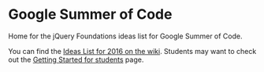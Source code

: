 # Google Summer of Code
Home for the jQuery Foundations ideas list for Google Summer of Code.

You can find the [Ideas List for 2016 on the wiki](https://github.com/jquery/gsoc/wiki/GSoC-2016-Ideas-List). Students may want to check out the [Getting Started for students](https://github.com/jquery/gsoc/wiki/Getting-started-for-students) page.
